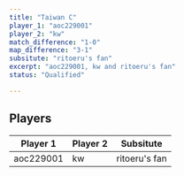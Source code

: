 ```yaml
---
title: "Taiwan C"
player_1: "aoc229001"
player_2: "kw"
match_difference: "1-0"
map_difference: "3-1"
subsitute: "ritoeru's fan"
excerpt: "aoc229001, kw and ritoeru's fan"
status: "Qualified"

---
```

## Players

| Player 1 | Player 2 | Subsitute |
| -- | -- | -- |
| aoc229001 | kw | ritoeru's fan |
